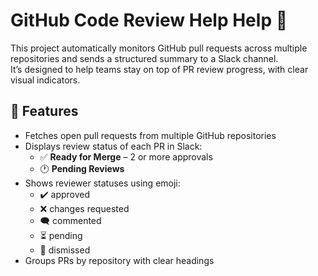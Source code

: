 # GitHub Code Review Help Help 🤖

This project automatically monitors GitHub pull requests across multiple repositories and sends a structured summary to a Slack channel.  
It’s designed to help teams stay on top of PR review progress, with clear visual indicators.

## 🔧 Features

- Fetches open pull requests from multiple GitHub repositories
- Displays review status of each PR in Slack:
  - ✅ **Ready for Merge** – 2 or more approvals
  - 🕐 **Pending Reviews**
- Shows reviewer statuses using emoji:
  - ✔️ approved
  - ❌ changes requested
  - 🗨️ commented
  - ⏳ pending
  - 🚫 dismissed
- Groups PRs by repository with clear headings